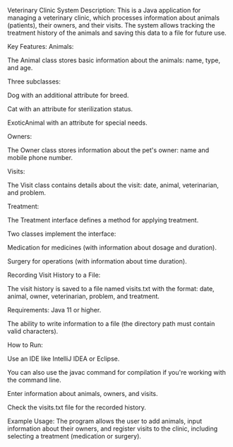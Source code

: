 Veterinary Clinic System
Description:
This is a Java application for managing a veterinary clinic, which processes information about animals (patients), their owners, and their visits. The system allows tracking the treatment history of the animals and saving this data to a file for future use.

Key Features:
Animals:

The Animal class stores basic information about the animals: name, type, and age.

Three subclasses:

Dog with an additional attribute for breed.

Cat with an attribute for sterilization status.

ExoticAnimal with an attribute for special needs.

Owners:

The Owner class stores information about the pet's owner: name and mobile phone number.

Visits:

The Visit class contains details about the visit: date, animal, veterinarian, and problem.

Treatment:

The Treatment interface defines a method for applying treatment.

Two classes implement the interface:

Medication for medicines (with information about dosage and duration).

Surgery for operations (with information about time duration).

Recording Visit History to a File:

The visit history is saved to a file named visits.txt with the format: date, animal, owner, veterinarian, problem, and treatment.

Requirements:
Java 11 or higher.

The ability to write information to a file (the directory path must contain valid characters).

How to Run:

Use an IDE like IntelliJ IDEA or Eclipse.

You can also use the javac command for compilation if you're working with the command line.

Enter information about animals, owners, and visits.

Check the visits.txt file for the recorded history.

Example Usage:
The program allows the user to add animals, input information about their owners, and register visits to the clinic, including selecting a treatment (medication or surgery).
